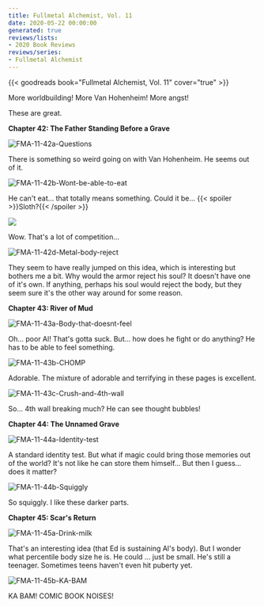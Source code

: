 ```yaml
---
title: Fullmetal Alchemist, Vol. 11
date: 2020-05-22 00:00:00
generated: true
reviews/lists:
- 2020 Book Reviews
reviews/series:
- Fullmetal Alchemist
---
```

{{< goodreads book="Fullmetal Alchemist, Vol. 11" cover="true" >}}

More worldbuilding! More Van Hohenheim! More angst!  

These are great.  

<!--more-->

**Chapter 42: The Father Standing Before a Grave**  

![FMA-11-42a-Questions](/embeds/books/attachments/fma-11-42a-questions.png)  

There is something so weird going on with Van Hohenheim. He seems out of it.  

![FMA-11-42b-Wont-be-able-to-eat](/embeds/books/attachments/fma-11-42b-wont-be-able-to-eat.png)  

He can't eat... that totally means something. Could it be...  {{< spoiler >}}Sloth?{{< /spoiler >}}  

![](/embeds/books/attachments/FMA-11-42c-Over-20-princes.png)

Wow. That's a lot of competition...  

![FMA-11-42d-Metal-body-reject](/embeds/books/attachments/fma-11-42d-metal-body-reject.png)  

They seem to have really jumped on this idea, which is interesting but bothers me a bit. Why would the armor reject his soul? It doesn't have one of it's own. If anything, perhaps his soul would reject the body, but they seem sure it's the other way around for some reason.  

**Chapter 43: River of Mud**  

![FMA-11-43a-Body-that-doesnt-feel](/embeds/books/attachments/fma-11-43a-body-that-doesnt-feel.png)  

Oh... poor Al! That's gotta suck. But... how does he fight or do anything? He has to be able to feel something.  

![FMA-11-43b-CHOMP](/embeds/books/attachments/fma-11-43b-chomp.png)  

Adorable. The mixture of adorable and terrifying in these pages is excellent.  

![FMA-11-43c-Crush-and-4th-wall](/embeds/books/attachments/fma-11-43c-crush-and-4th-wall.png)  

So... 4th wall breaking much? He can see thought bubbles!  

**Chapter 44: The Unnamed Grave**  

![FMA-11-44a-Identity-test](/embeds/books/attachments/fma-11-44a-identity-test.png)  

A standard identity test. But what if magic could bring those memories out of the world? It's not like he can store them himself... But then I guess... does it matter?  

![FMA-11-44b-Squiggly](/embeds/books/attachments/fma-11-44b-squiggly.png)  

So squiggly. I like these darker parts.  

**Chapter 45: Scar's Return**  

![FMA-11-45a-Drink-milk](/embeds/books/attachments/fma-11-45a-drink-milk.png)  

That's an interesting idea (that Ed is sustaining Al's body). But I wonder what percentile body size he is. He could ... just be small. He's still a teenager. Sometimes teens haven't even hit puberty yet.  

![FMA-11-45b-KA-BAM](/embeds/books/attachments/fma-11-45b-ka-bam.png)  

KA BAM! COMIC BOOK NOISES!  


